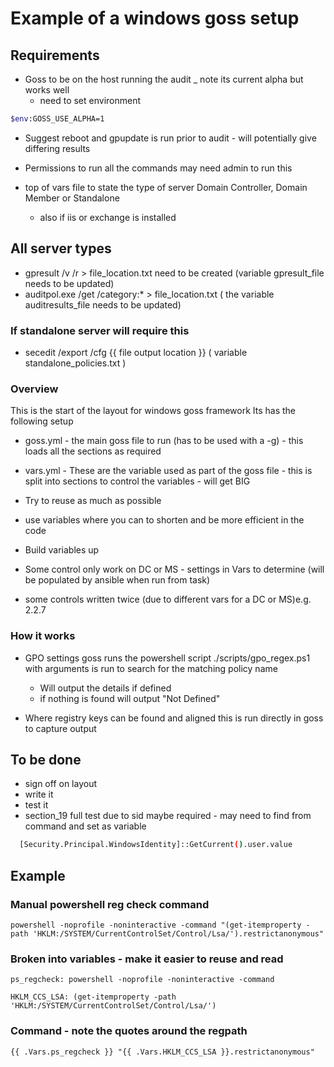 # Example of a windows goss setup

## Requirements

- Goss to be on the host running the audit _ note its current alpha but works well
  - need to set environment

``` sh
$env:GOSS_USE_ALPHA=1
```

- Suggest reboot and gpupdate is run prior to audit - will potentially give differing results

- Permissions to run all the commands may need admin to run this
- top of vars file to state the type of server  Domain Controller, Domain Member or Standalone
  - also if iis or exchange is installed

## All server types

- gpresult /v /r > file_location.txt need to be created (variable gpresult_file  needs to be updated)
- auditpol.exe /get /category:* > file_location.txt ( the variable auditresults_file needs to be updated)

### If standalone server will require this

- secedit /export /cfg {{ file output location }} ( variable standalone_policies.txt )

### Overview

This is the start of the layout for windows goss framework
Its has the following setup

- goss.yml - the main goss file to run (has to be used with a -g) - this loads all the sections as required
- vars.yml - These are the variable used as part of the goss file - this is split into sections to control the variables - will get BIG

- Try to reuse as much as possible
- use variables where you can to shorten and be more efficient in the code
- Build variables up
- Some control only work on DC or MS - settings in Vars to determine (will be populated by ansible when run from task)
- some controls written twice (due to different vars for a DC or MS)e.g. 2.2.7

### How it works

- GPO settings goss runs the powershell script ./scripts/gpo_regex.ps1 with arguments is run to search for the matching policy name
  - Will output the details if defined
  - if nothing is found will output "Not Defined"

- Where registry keys can be found and aligned this is run directly in goss to capture output

## To be done

- sign off on layout
- write it
- test it
- section_19 full test due to sid maybe required - may need to find from command and set as variable

```sh
  [Security.Principal.WindowsIdentity]::GetCurrent().user.value
```

## Example

### Manual powershell reg check command

```script
powershell -noprofile -noninteractive -command "(get-itemproperty -path 'HKLM:/SYSTEM/CurrentControlSet/Control/Lsa/').restrictanonymous"
```

### Broken into variables - make it easier to reuse and read

```script
ps_regcheck: powershell -noprofile -noninteractive -command

HKLM_CCS_LSA: (get-itemproperty -path 'HKLM:/SYSTEM/CurrentControlSet/Control/Lsa/')
```

### Command - note the quotes around the regpath

```script
{{ .Vars.ps_regcheck }} "{{ .Vars.HKLM_CCS_LSA }}.restrictanonymous"
```

